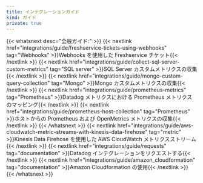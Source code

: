```yaml
---
title: インテグレーションガイド
kind: ガイド
private: true
---
```


{{< whatsnext desc="全般ガイド:" >}}
    {{< nextlink href="integrations/guide/freshservice-tickets-using-webhooks" tag="Webhooks" >}}Webhooks を使用した Freshservice チケット{{< /nextlink >}}
    {{< nextlink href="integrations/guide/collect-sql-server-custom-metrics" tag="SQL server" >}}SQL Server カスタムメトリクスの収集{{< /nextlink >}}
    {{< nextlink href="integrations/guide/mongo-custom-query-collection" tag="Mongo" >}}Mongo カスタムメトリクスの収集{{< /nextlink >}}
    {{< nextlink href="integrations/guide/prometheus-metrics" tag="Prometheus" >}}Datadog メトリクスにおける Prometheus メトリクスのマッピング{{< /nextlink >}}
    {{< nextlink href="integrations/guide/prometheus-host-collection" tag="Prometheus" >}}ホストからの Prometheus および OpenMetrics メトリクスの収集{{< /nextlink >}}
{{< /whatsnext >}}
 {{< nextlink href="integrations/guide/aws-cloudwatch-metric-streams-with-kinesis-data-firehose" tag="metric" >}}Kinesis Data Firehose を使用した AWS CloudWatch メトリクスストリーム{{< /nextlink >}}
{{< nextlink href="integrations/guide/requests" tag="documentation" >}}Datadog インテグレーションをリクエストする{{< /nextlink >}}
{{< nextlink href="integrations/guide/amazon_cloudformation" tag="documentation" >}}Amazon Cloudformation の使用{{< /nextlink >}}
{{< /whatsnext >}}
